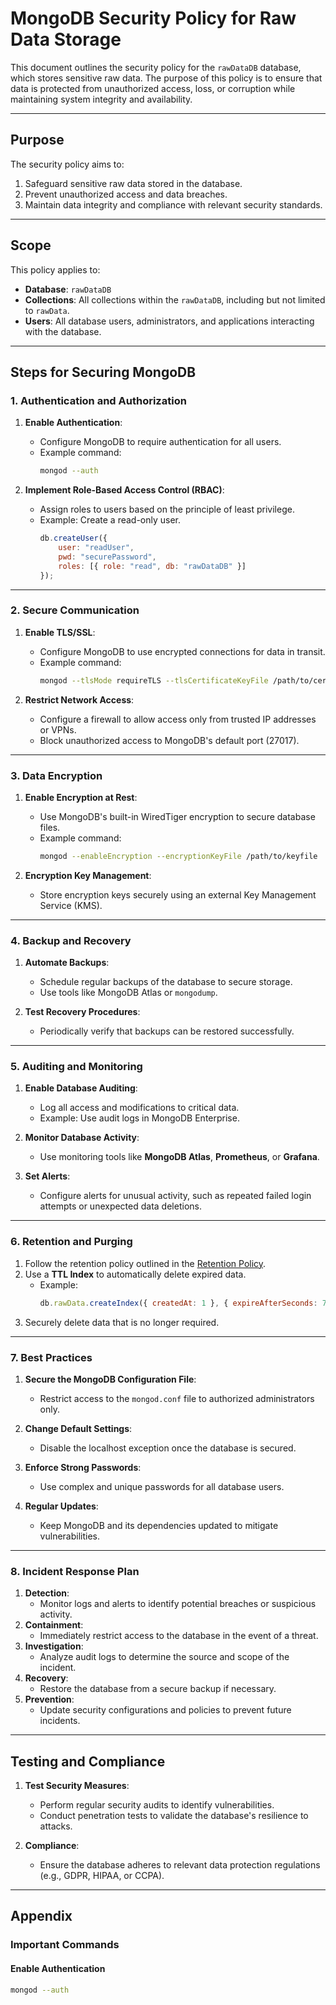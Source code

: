 # MongoDB Security Policy for Raw Data Storage

This document outlines the security policy for the `rawDataDB` database, which stores sensitive raw data. The purpose of this policy is to ensure that data is protected from unauthorized access, loss, or corruption while maintaining system integrity and availability.

---

## **Purpose**
The security policy aims to:
1. Safeguard sensitive raw data stored in the database.
2. Prevent unauthorized access and data breaches.
3. Maintain data integrity and compliance with relevant security standards.

---

## **Scope**
This policy applies to:
- **Database**: `rawDataDB`
- **Collections**: All collections within the `rawDataDB`, including but not limited to `rawData`.
- **Users**: All database users, administrators, and applications interacting with the database.

---

## **Steps for Securing MongoDB**

### **1. Authentication and Authorization**
1. **Enable Authentication**:
   - Configure MongoDB to require authentication for all users.
   - Example command:
     ```bash
     mongod --auth
     ```

2. **Implement Role-Based Access Control (RBAC)**:
   - Assign roles to users based on the principle of least privilege.
   - Example: Create a read-only user.
     ```javascript
     db.createUser({
         user: "readUser",
         pwd: "securePassword",
         roles: [{ role: "read", db: "rawDataDB" }]
     });
     ```

---

### **2. Secure Communication**
1. **Enable TLS/SSL**:
   - Configure MongoDB to use encrypted connections for data in transit.
   - Example command:
     ```bash
     mongod --tlsMode requireTLS --tlsCertificateKeyFile /path/to/certificate.pem
     ```

2. **Restrict Network Access**:
   - Configure a firewall to allow access only from trusted IP addresses or VPNs.
   - Block unauthorized access to MongoDB's default port (27017).

---

### **3. Data Encryption**
1. **Enable Encryption at Rest**:
   - Use MongoDB's built-in WiredTiger encryption to secure database files.
   - Example command:
     ```bash
     mongod --enableEncryption --encryptionKeyFile /path/to/keyfile
     ```

2. **Encryption Key Management**:
   - Store encryption keys securely using an external Key Management Service (KMS).

---

### **4. Backup and Recovery**
1. **Automate Backups**:
   - Schedule regular backups of the database to secure storage.
   - Use tools like MongoDB Atlas or `mongodump`.

2. **Test Recovery Procedures**:
   - Periodically verify that backups can be restored successfully.

---

### **5. Auditing and Monitoring**
1. **Enable Database Auditing**:
   - Log all access and modifications to critical data.
   - Example: Use audit logs in MongoDB Enterprise.
   
2. **Monitor Database Activity**:
   - Use monitoring tools like **MongoDB Atlas**, **Prometheus**, or **Grafana**.

3. **Set Alerts**:
   - Configure alerts for unusual activity, such as repeated failed login attempts or unexpected data deletions.

---

### **6. Retention and Purging**
1. Follow the retention policy outlined in the [Retention Policy](./README.md).
2. Use a **TTL Index** to automatically delete expired data.
   - Example:
     ```javascript
     db.rawData.createIndex({ createdAt: 1 }, { expireAfterSeconds: 7776000 });
     ```
3. Securely delete data that is no longer required.

---

### **7. Best Practices**
1. **Secure the MongoDB Configuration File**:
   - Restrict access to the `mongod.conf` file to authorized administrators only.

2. **Change Default Settings**:
   - Disable the localhost exception once the database is secured.

3. **Enforce Strong Passwords**:
   - Use complex and unique passwords for all database users.

4. **Regular Updates**:
   - Keep MongoDB and its dependencies updated to mitigate vulnerabilities.

---

### **8. Incident Response Plan**
1. **Detection**:
   - Monitor logs and alerts to identify potential breaches or suspicious activity.
2. **Containment**:
   - Immediately restrict access to the database in the event of a threat.
3. **Investigation**:
   - Analyze audit logs to determine the source and scope of the incident.
4. **Recovery**:
   - Restore the database from a secure backup if necessary.
5. **Prevention**:
   - Update security configurations and policies to prevent future incidents.

---

## **Testing and Compliance**
1. **Test Security Measures**:
   - Perform regular security audits to identify vulnerabilities.
   - Conduct penetration tests to validate the database's resilience to attacks.

2. **Compliance**:
   - Ensure the database adheres to relevant data protection regulations (e.g., GDPR, HIPAA, or CCPA).

---

## **Appendix**

### **Important Commands**

#### Enable Authentication
```bash
mongod --auth
